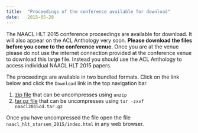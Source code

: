 ```yaml
---
title:  "Proceedings of the conference available for download"
date:   2015-05-28
---
```


The NAACL HLT 2015 conference proceedings are available for download. It will also appear on the ACL Anthology very soon.
**Please download the files before you come to the conference venue.**
Once you are at the venue please do not use
the internet connection provided at the conference venue to download this large file. Instead you should use the
ACL Anthology to access individual NAACL HLT 2015 papers.

The proceedings are available in two bundled formats. Click on the link below and click the `Download` link in the top navigation bar.

1. [zip file](https://goo.gl/lsqgJo) that can be uncompresses using `unzip`
1. [tar.gz file](https://goo.gl/wEnqsK) that can be uncompresses using `tar -zxvf naacl2015cd.tar.gz`

Once you have uncompressed the file open the file `naacl_hlt_starsem_2015/index.html` in any web browser.
